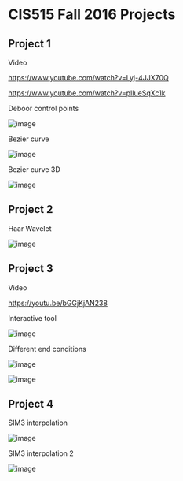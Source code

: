 # CIS515 Fall 2016 Projects

## Project 1

Video 

https://www.youtube.com/watch?v=Lyj-4JJX70Q

https://www.youtube.com/watch?v=pIlueSqXc1k

Deboor control points

![image](https://github.com/versatran01/cis515_project/blob/master/images/porj1-p1.png)

Bezier curve

![image](https://github.com/versatran01/cis515_project/blob/master/images/proj1-p2.png)

Bezier curve 3D

![image](https://github.com/versatran01/cis515_project/blob/master/images/proj1-p3.png)

## Project 2

Haar Wavelet

![image](https://github.com/versatran01/cis515_project/blob/master/images/proj2-p1.png)

## Project 3

Video

https://youtu.be/bGGjKjAN238

Interactive tool

![image](https://github.com/versatran01/cis515_project/blob/master/images/proj3-p1.png)

Different end conditions

![image](https://github.com/versatran01/cis515_project/blob/master/images/proj3-p2.png)

![image](https://github.com/versatran01/cis515_project/blob/master/images/proj3-p3.png)

## Project 4

SIM3 interpolation

![image](https://github.com/versatran01/cis515_project/blob/master/images/proj4-p1.png)

SIM3 interpolation 2

![image](https://github.com/versatran01/cis515_project/blob/master/images/proj4-p2.png)



